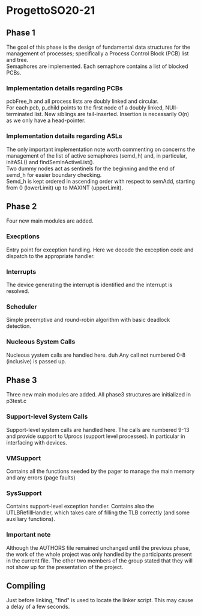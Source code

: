 # ProgettoSO20-21

## Phase 1

The goal of this phase is the design of fundamental data structures for the management of processes; specifically a Process Control Block (PCB) list and tree.  
Semaphores are implemented. Each semaphore contains a list of blocked PCBs.  

### Implementation details regarding PCBs

pcbFree_h and all process lists are doubly linked and circular.  
For each pcb, p_child points to the first node of a doubly linked, NUll-terminated list. New siblings are tail-inserted. Insertion is necessarily O(n) as we only have a head-pointer.  

### Implementation details regarding ASLs

The only important implementation note worth commenting on concerns the management of the list of active semaphores (semd_h) and, in particular, initASL() and findSemInActiveList().  
Two dummy nodes act as sentinels for the beginning and the end of semd_h for easier boundary checking.  
Semd_h is kept ordered in ascending order with respect to semAdd, starting from 0 (lowerLimit) up to MAXINT (upperLimit).  


## Phase 2
Four new main modules are added.

### Execptions
Entry point for exception handling. Here we decode the exception code and dispatch to the appropriate handler.

### Interrupts
The device generating the interrupt is identified and the interrupt is resolved. 

### Scheduler
Simple preemptive and round-robin algorithm with basic deadlock detection.

### Nucleous System Calls
Nucleous yystem calls are handled here. duh
Any call not numbered 0-8 (inclusive) is passed up.


## Phase 3
Three new main modules are added. All phase3 structures are initialized in p3test.c

### Support-level System Calls
Support-level system calls are handled here.
The calls are numbered 9-13 and provide support to Uprocs (support level processes). In particular in interfacing with devices.

### VMSupport
Contains all the functions needed by the pager to manage the main memory and any errors (page faults)

### SysSupport
Contains support-level exception handler.
Contains also the UTLBRefillHandler, which takes care of filling the TLB correctly (and some auxiliary functions).

### Important note
Although the AUTHORS file remained unchanged until the previous phase, the work of the whole project was only handled by the participants present in the current file. The other two members of the group stated that they will not show up for the presentation of the project.

## Compiling
Just before linking, "find" is used to locate the linker script. This may cause a delay of a few seconds.